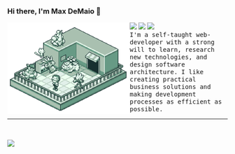 <!--
**maxwelldemaio/maxwelldemaio** is a ✨ _special_ ✨ repository because its `README.md` (this file) appears on your GitHub profile.

Here are some ideas to get you started:

- 🔭 I’m currently working on ...
- 🌱 I’m currently learning ...
- 👯 I’m looking to collaborate on ...
- 🤔 I’m looking for help with ...
- 💬 Ask me about ...
- 📫 How to reach me: ...
- 😄 Pronouns: ...
- ⚡ Fun fact: ...
-->

### Hi there, I'm Max DeMaio 👋

<p>
    <img src="pokemon_blue.gif" width="280px" align="left" alt="Image from: https://tacciane.tumblr.com/">
    <div>
        <a href="https://maxwelldemaio.github.io/"><img src="https://img.shields.io/badge/-My%20Website-orange?style=for-the-badge"></a>
        <a href="https://maxwelldemaio.github.io/"><img src="https://img.shields.io/badge/-Twitter-blue?style=for-the-badge"></a>
        <a href="https://www.duolingo.com/profile/maxwelldemaio"><img src="https://img.shields.io/badge/Duolingo-green?style=for-the-badge"></a>
        <br>
        <samp>
        I'm a self-taught web-developer with a strong will to learn, research new technologies, and design software architecture. I like creating practical business solutions and making development processes as efficient as possible.
        </samp>
        <br>
    </div>
</p>

<hr>
<br>

<a href="https://github.com/maxwelldemaio"><img align="center" src="https://github-readme-stats.vercel.app/api?username=maxwelldemaio&count_private=true&include_all_commits=true&hide_rank=false&show_icons=true&theme=graywhite" /></a>
